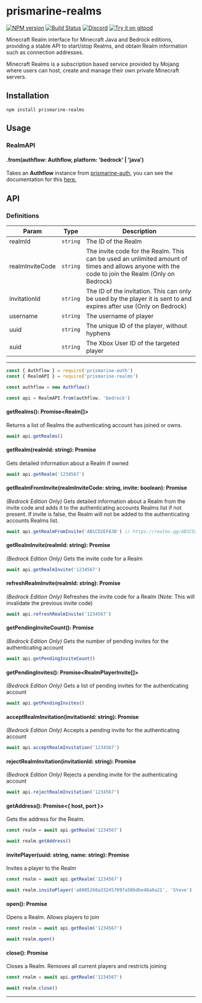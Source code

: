 # prismarine-realms
[![NPM version](https://img.shields.io/npm/v/prismarine-realms.svg)](http://npmjs.com/package/prismarine-realms)
[![Build Status](https://github.com/PrismarineJS/prismarine-realms/workflows/CI/badge.svg)](https://github.com/PrismarineJS/prismarine-realms/actions?query=workflow%3A%22CI%22)
[![Discord](https://img.shields.io/badge/chat-on%20discord-brightgreen.svg)](https://discord.gg/GsEFRM8)
[![Try it on gitpod](https://img.shields.io/badge/try-on%20gitpod-brightgreen.svg)](https://gitpod.io/#https://github.com/PrismarineJS/prismarine-realms)

Minecraft Realm interface for Minecraft Java and Bedrock editions, providing a stable API to start/stop Realms, and obtain Realm information such as connection addresses.

Minecraft Realms is a subscription based service provided by Mojang where users can host, create and manage their own private Minecraft servers.

## Installation
```shell
npm install prismarine-realms
```

## Usage

### RealmAPI

#### .from(authflow: Authflow, platform: 'bedrock' | 'java')

Takes an **Authflow** instance from [prismarine-auth](https://github.com/PrismarineJS/prismarine-auth), you can see the documentation for this [here.](https://github.com/PrismarineJS/prismarine-auth#authflow)

## API

### Definitions

| Param           | Type                 | Description                                                           |
| --------------- | -------------------- | --------------------------------------------------------------------- |
| realmId         | `string`             | The ID of the Realm                                                   |
| realmInviteCode | `string`             | The invite code for the Realm. This can be used an unlimited amount of times and allows anyone with the code to join the Realm (Only on Bedrock)                                                                |
| invitationId    | `string`             | The ID of the invitation. This can only be used by the player it is sent to and expires after use (Only on Bedrock)                                                                                                |
| username        | `string`             | The username of player                                                |
| uuid            | `string`             | The unique ID of the player, without hyphens                          |
| xuid            | `string`             | The Xbox User ID of the targeted player                               |

---

```js
const { Authflow } = require('prismarine-auth') 
const { RealmAPI } = require('prismarine-realms')

const authflow = new Authflow()

const api = RealmAPI.from(authflow, 'bedrock')
```

#### getRealms(): Promise<Realm[]>

Returns a list of Realms the authenticating account has joined or owns.

```js
await api.getRealms()
```


#### getRealm(realmId: string): Promise<Realm>

Gets detailed information about a Realm if owned

```js
await api.getRealm('1234567')
```

#### getRealmFromInvite(realmInviteCode: string, invite: boolean): Promise<Realm>

*(Bedrock Edition Only)* Gets detailed information about a Realm from the invite code and adds it to the authenticating accounts Realms list if not present. If invite is false, the Realm will not be added to the authenticating accounts Realms list.

```js
await api.getRealmFromInvite('AB1CD2EFA3B') // https://realms.gg/AB1CD2EFA3B will work as well
```

#### getRealmInvite(realmId: string): Promise<RealmInivte>

*(Bedrock Edition Only)* Gets the invite code for a Realm

```js
await api.getRealmInvite('1234567')
```

#### refreshRealmInvite(realmId: string): Promise<RealmInivte>

*(Bedrock Edition Only)* Refreshes the invite code for a Realm (Note: This will invalidate the previous invite code)

```js
await api.refreshRealmInvite('1234567')
```

#### getPendingInviteCount(): Promise<number>

*(Bedrock Edition Only)* Gets the number of pending invites for the authenticating account

```js
await api.getPendingInviteCount()
```

#### getPendingInvites(): Promise<RealmPlayerInvite[]>

*(Bedrock Edition Only)* Gets a list of pending invites for the authenticating account

```js
await api.getPendingInvites()
```

#### acceptRealmInvitation(invitationId: string): Promise<void>

*(Bedrock Edition Only)* Accepts a pending invite for the authenticating account

```js
await api.acceptRealmInvitation('1234567')
```

#### rejectRealmInvitation(invitationId: string): Promise<void>

*(Bedrock Edition Only)* Rejects a pending invite for the authenticating account

```js
await api.rejectRealmInvitation('1234567')
```

#### getAddress(): Promise<{ host, port }>

Gets the address for the Realm.

```js
const realm = await api.getRealm('1234567')

await realm.getAddress()
```

#### invitePlayer(uuid: string, name: string): Promise<void>

Invites a player to the Realm

```js
const realm = await api.getRealm('1234567')

await realm.invitePlayer('a8005260a332457097a50bdbe48a9a21', 'Steve')
```

#### open(): Promise<void>

Opens a Realm. Allows players to join

```js
const realm = await api.getRealm('1234567')

await realm.open()
```

#### close(): Promise<void>

Closes a Realm. Removes all current players and restricts joining

```js
const realm = await api.getRealm('1234567')

await realm.close()
```

---
